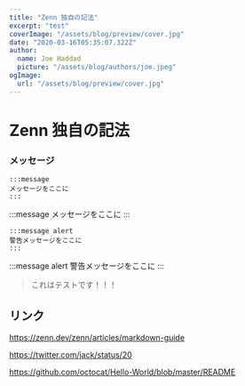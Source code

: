 ```yaml
---
title: "Zenn 独自の記法"
excerpt: "test"
coverImage: "/assets/blog/preview/cover.jpg"
date: "2020-03-16T05:35:07.322Z"
author:
  name: Joe Haddad
  picture: "/assets/blog/authors/joe.jpeg"
ogImage:
  url: "/assets/blog/preview/cover.jpg"
---
```


# Zenn 独自の記法

### メッセージ

```
:::message
メッセージをここに
:::
```

:::message
メッセージをここに
:::

```
:::message alert
警告メッセージをここに
:::
```

:::message alert
警告メッセージをここに
:::

> これはテストです！！！

## リンク

https://zenn.dev/zenn/articles/markdown-guide

https://twitter.com/jack/status/20

https://github.com/octocat/Hello-World/blob/master/README
